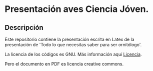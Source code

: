 # Presentación aves Ciencia Jóven.
## Descripción
Este repositorio contiene la presentación
escrita en Latex de la presentación
de 'Todo lo que necesitas saber para ser ornitólogo'.

La licencia de los códigos es GNU.
Más información aquí [Licencia](https://github.com/FerDoranNie/presentacionAves/blob/add-license-1/LICENSE).

Pero el documento en PDF es licencia creative commons.


